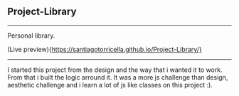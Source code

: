 ## Project-Library

---

Personal library.

(Live preview){https://santiagotorricella.github.io/Project-Library/} 

---

I started this project from the design and the way that i wanted it to work. From that i built the logic arround it.
It was a more js challenge than design, aesthetic challenge and i learn a lot of js like classes on this project :).
